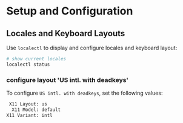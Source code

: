 # Setup and Configuration


## Locales and Keyboard Layouts

Use `localectl` to display and configure locales and keyboard layout:

```sh
# show current locales
localectl status
```


### configure layout 'US intl. with deadkeys'
To configure `US intl. with deadkeys`, set the following values:
```sh
 X11 Layout: us
  X11 Model: default
X11 Variant: intl
```
